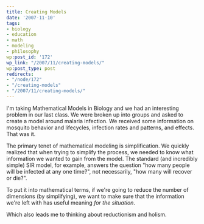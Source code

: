 ```yaml
---
title: Creating Models
date: '2007-11-10'
tags:
- biology
- education
- math
- modeling
- philosophy
wp:post_id: '172'
wp_link: "/2007/11/creating-models/"
wp:post_type: post
redirects:
- "/node/172"
- "/creating-models"
- "/2007/11/creating-models/"
---
```


I'm taking Mathematical Models in Biology and we had an interesting problem in our last class. We were broken up into groups and asked to create a model around malaria infection. We received some information on mosquito behavior and lifecycles, infection rates and patterns, and effects. That was it.

The primary tenet of mathematical modeling is simplification. We quickly realized that when trying to simplify the process, we needed to know what information we wanted to gain from the model. The standard (and incredibly simple) SIR model, for example, answers the question "how many people will be infected at any one time?", not necessarily, "how many will recover or die?".

To put it into mathematical terms, if we're going to reduce the number of dimensions (by simplifying), we want to make sure that the information we're left with has useful meaning _for the situation_.

Which also leads me to thinking about reductionism and holism.
